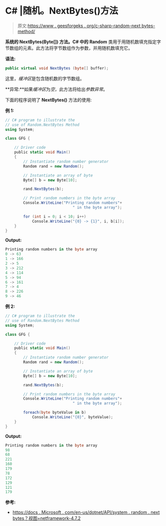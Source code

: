 # C# |随机。NextBytes()方法

> 原文:[https://www . geesforgeks . org/c-sharp-random-next bytes-method/](https://www.geeksforgeeks.org/c-sharp-random-nextbytes-method/)

**系统的 **NextBytes(Byte[])** 方法。C# 中的 Random** 类用于用随机数填充指定字节数组的元素。此方法将字节数组作为参数，并用随机数填充它。

**语法:**

```cs
public virtual void NextBytes (byte[] buffer);
```

这里，*缓冲区*是包含随机数的字节数组。

**异常:**如果*缓冲区*为*空*，此方法将给出*参数异常*。

下面的程序说明了 **NextBytes()** 方法的使用:

**例 1:**

```cs
// C# program to illustrate the
// use of Random.NextBytes Method
using System;

class GFG {

    // Driver code
    public static void Main()
    {
        // Instantiate random number generator
        Random rand = new Random();

        // Instantiate an array of byte
        Byte[] b = new Byte[10];

        rand.NextBytes(b);

        // Print random numbers in the byte array
        Console.WriteLine("Printing random numbers"+
                              " in the byte array");

        for (int i = 0; i < 10; i++)
            Console.WriteLine("{0} -> {1}", i, b[i]);
    }
}
```

**Output:**

```cs
Printing random numbers in the byte array
0 -> 63
1 -> 166
2 -> 5
3 -> 212
4 -> 114
5 -> 94
6 -> 161
7 -> 4
8 -> 226
9 -> 46

```

**例 2:**

```cs
// C# program to illustrate the
// use of Random.NextBytes Method
using System;

class GFG {

    // Driver code
    public static void Main()
    {
        // Instantiate random number generator
        Random rand = new Random();

        // Instantiate an array of byte
        Byte[] b = new Byte[10];

        rand.NextBytes(b);

        // Print random numbers in the byte array
        Console.WriteLine("Printing random numbers"+
                              " in the byte array");

        foreach(byte byteValue in b)
            Console.WriteLine("{0}", byteValue);
    }
}
```

**Output:**

```cs
Printing random numbers in the byte array
98
68
221
160
179
78
172
129
121
179

```

**参考:**

*   [https://docs . Microsoft . com/en-us/dotnet/API/system . random . next bytes？视图=netframework-4.7.2](https://docs.microsoft.com/en-us/dotnet/api/system.random.nextbytes?view=netframework-4.7.2)